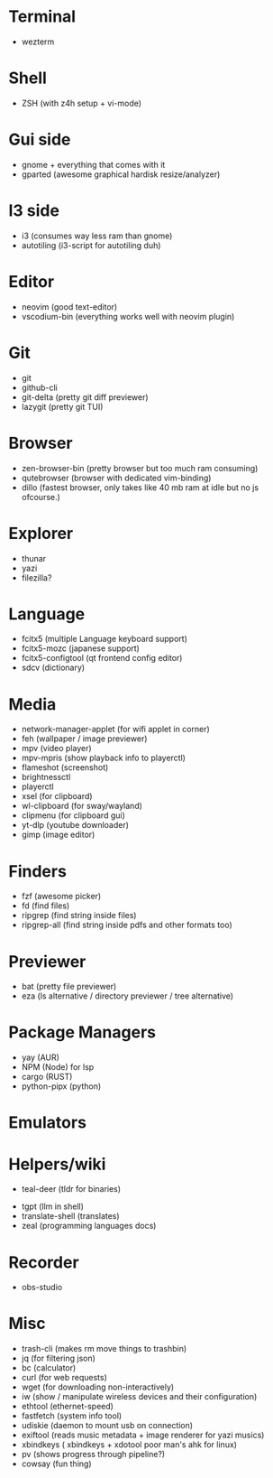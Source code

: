 Terminal
========
- wezterm

Shell
=====
- ZSH (with z4h setup + vi-mode)

Gui side
========
- gnome + everything that comes with it
- gparted (awesome graphical hardisk resize/analyzer)

I3 side
=======
- i3 (consumes way less ram than gnome)
- autotiling (i3-script for autotiling duh)


Editor
======
- neovim (good text-editor)
- vscodium-bin (everything works well with neovim plugin)

Git
=========
- git
- github-cli
- git-delta (pretty git diff previewer)
- lazygit (pretty git TUI)

Browser
=======
- zen-browser-bin (pretty browser but too much ram consuming)
- qutebrowser (browser with dedicated vim-binding)
- dillo (fastest browser, only takes like 40 mb ram at idle but no js ofcourse.)

Explorer
========
- thunar
- yazi
- filezilla?

Language
========
- fcitx5 (multiple Language keyboard support)
- fcitx5-mozc (japanese support)
- fcitx5-configtool (qt frontend config editor)
- sdcv (dictionary)

Media
=====
- network-manager-applet (for wifi applet in corner)
- feh (wallpaper / image previewer)
- mpv (video player)
- mpv-mpris (show playback info to playerctl)
- flameshot (screenshot)
- brightnessctl
- playerctl
- xsel (for clipboard)
- wl-clipboard (for sway/wayland)
- clipmenu (for clipboard gui)
- yt-dlp (youtube downloader)
- gimp (image editor)

Finders
=======
- fzf (awesome picker)
- fd (find files)
- ripgrep (find string inside files)
- ripgrep-all (find string inside pdfs and other formats too)

Previewer
=========
- bat (pretty file previewer)
- eza (ls alternative / directory previewer / tree alternative)

Package Managers
================
- yay (AUR)
- NPM (Node) for lsp
- cargo (RUST)
- python-pipx (python)

Emulators
=========
<!-- waydroid -->

Helpers/wiki
============
- teal-deer (tldr for binaries)
<!--- arch-wiki-docs-->
- tgpt (llm in shell)
- translate-shell (translates)
- zeal (programming languages docs)

Recorder
========
- obs-studio

Misc
====
- trash-cli (makes rm move things to trashbin)
- jq (for filtering json)
- bc (calculator)
- curl (for web requests)
- wget (for downloading non-interactively)
- iw (show / manipulate wireless devices and their configuration)
- ethtool (ethernet-speed)
- fastfetch (system info tool)
- udiskie (daemon to mount usb on connection)
- exiftool (reads music metadata + image renderer for yazi musics)
- xbindkeys ( xbindkeys + xdotool poor man's ahk for linux)
- pv (shows progress through pipeline?)
- cowsay (fun thing)
